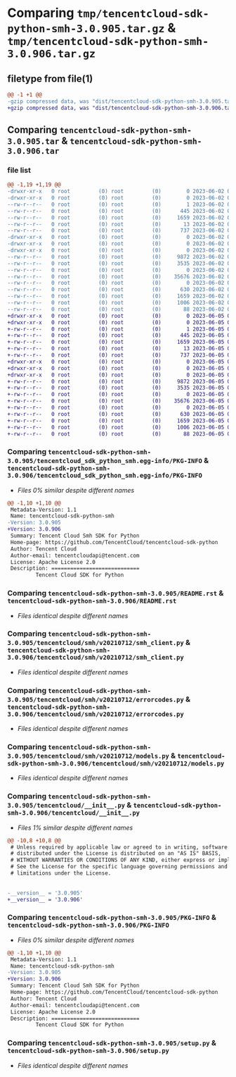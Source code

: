 # Comparing `tmp/tencentcloud-sdk-python-smh-3.0.905.tar.gz` & `tmp/tencentcloud-sdk-python-smh-3.0.906.tar.gz`

## filetype from file(1)

```diff
@@ -1 +1 @@
-gzip compressed data, was "dist/tencentcloud-sdk-python-smh-3.0.905.tar", last modified: Fri Jun  2 00:37:29 2023, max compression
+gzip compressed data, was "dist/tencentcloud-sdk-python-smh-3.0.906.tar", last modified: Mon Jun  5 00:40:58 2023, max compression
```

## Comparing `tencentcloud-sdk-python-smh-3.0.905.tar` & `tencentcloud-sdk-python-smh-3.0.906.tar`

### file list

```diff
@@ -1,19 +1,19 @@
-drwxr-xr-x   0 root         (0) root         (0)        0 2023-06-02 00:37:29.000000 tencentcloud-sdk-python-smh-3.0.905/
-drwxr-xr-x   0 root         (0) root         (0)        0 2023-06-02 00:37:29.000000 tencentcloud-sdk-python-smh-3.0.905/tencentcloud_sdk_python_smh.egg-info/
--rw-r--r--   0 root         (0) root         (0)        1 2023-06-02 00:37:29.000000 tencentcloud-sdk-python-smh-3.0.905/tencentcloud_sdk_python_smh.egg-info/dependency_links.txt
--rw-r--r--   0 root         (0) root         (0)      445 2023-06-02 00:37:29.000000 tencentcloud-sdk-python-smh-3.0.905/tencentcloud_sdk_python_smh.egg-info/SOURCES.txt
--rw-r--r--   0 root         (0) root         (0)     1659 2023-06-02 00:37:29.000000 tencentcloud-sdk-python-smh-3.0.905/tencentcloud_sdk_python_smh.egg-info/PKG-INFO
--rw-r--r--   0 root         (0) root         (0)       13 2023-06-02 00:37:29.000000 tencentcloud-sdk-python-smh-3.0.905/tencentcloud_sdk_python_smh.egg-info/top_level.txt
--rw-r--r--   0 root         (0) root         (0)      737 2023-06-02 00:37:29.000000 tencentcloud-sdk-python-smh-3.0.905/README.rst
-drwxr-xr-x   0 root         (0) root         (0)        0 2023-06-02 00:37:29.000000 tencentcloud-sdk-python-smh-3.0.905/tencentcloud/
-drwxr-xr-x   0 root         (0) root         (0)        0 2023-06-02 00:37:29.000000 tencentcloud-sdk-python-smh-3.0.905/tencentcloud/smh/
-drwxr-xr-x   0 root         (0) root         (0)        0 2023-06-02 00:37:29.000000 tencentcloud-sdk-python-smh-3.0.905/tencentcloud/smh/v20210712/
--rw-r--r--   0 root         (0) root         (0)     9872 2023-06-02 00:37:29.000000 tencentcloud-sdk-python-smh-3.0.905/tencentcloud/smh/v20210712/smh_client.py
--rw-r--r--   0 root         (0) root         (0)     3535 2023-06-02 00:37:29.000000 tencentcloud-sdk-python-smh-3.0.905/tencentcloud/smh/v20210712/errorcodes.py
--rw-r--r--   0 root         (0) root         (0)        0 2023-06-02 00:37:29.000000 tencentcloud-sdk-python-smh-3.0.905/tencentcloud/smh/v20210712/__init__.py
--rw-r--r--   0 root         (0) root         (0)    35676 2023-06-02 00:37:29.000000 tencentcloud-sdk-python-smh-3.0.905/tencentcloud/smh/v20210712/models.py
--rw-r--r--   0 root         (0) root         (0)        0 2023-06-02 00:37:29.000000 tencentcloud-sdk-python-smh-3.0.905/tencentcloud/smh/__init__.py
--rw-r--r--   0 root         (0) root         (0)      630 2023-06-02 00:37:29.000000 tencentcloud-sdk-python-smh-3.0.905/tencentcloud/__init__.py
--rw-r--r--   0 root         (0) root         (0)     1659 2023-06-02 00:37:29.000000 tencentcloud-sdk-python-smh-3.0.905/PKG-INFO
--rw-r--r--   0 root         (0) root         (0)     1006 2023-06-02 00:37:29.000000 tencentcloud-sdk-python-smh-3.0.905/setup.py
--rw-r--r--   0 root         (0) root         (0)       88 2023-06-02 00:37:29.000000 tencentcloud-sdk-python-smh-3.0.905/setup.cfg
+drwxr-xr-x   0 root         (0) root         (0)        0 2023-06-05 00:40:58.000000 tencentcloud-sdk-python-smh-3.0.906/
+drwxr-xr-x   0 root         (0) root         (0)        0 2023-06-05 00:40:58.000000 tencentcloud-sdk-python-smh-3.0.906/tencentcloud_sdk_python_smh.egg-info/
+-rw-r--r--   0 root         (0) root         (0)        1 2023-06-05 00:40:58.000000 tencentcloud-sdk-python-smh-3.0.906/tencentcloud_sdk_python_smh.egg-info/dependency_links.txt
+-rw-r--r--   0 root         (0) root         (0)      445 2023-06-05 00:40:58.000000 tencentcloud-sdk-python-smh-3.0.906/tencentcloud_sdk_python_smh.egg-info/SOURCES.txt
+-rw-r--r--   0 root         (0) root         (0)     1659 2023-06-05 00:40:58.000000 tencentcloud-sdk-python-smh-3.0.906/tencentcloud_sdk_python_smh.egg-info/PKG-INFO
+-rw-r--r--   0 root         (0) root         (0)       13 2023-06-05 00:40:58.000000 tencentcloud-sdk-python-smh-3.0.906/tencentcloud_sdk_python_smh.egg-info/top_level.txt
+-rw-r--r--   0 root         (0) root         (0)      737 2023-06-05 00:40:58.000000 tencentcloud-sdk-python-smh-3.0.906/README.rst
+drwxr-xr-x   0 root         (0) root         (0)        0 2023-06-05 00:40:58.000000 tencentcloud-sdk-python-smh-3.0.906/tencentcloud/
+drwxr-xr-x   0 root         (0) root         (0)        0 2023-06-05 00:40:58.000000 tencentcloud-sdk-python-smh-3.0.906/tencentcloud/smh/
+drwxr-xr-x   0 root         (0) root         (0)        0 2023-06-05 00:40:58.000000 tencentcloud-sdk-python-smh-3.0.906/tencentcloud/smh/v20210712/
+-rw-r--r--   0 root         (0) root         (0)     9872 2023-06-05 00:40:58.000000 tencentcloud-sdk-python-smh-3.0.906/tencentcloud/smh/v20210712/smh_client.py
+-rw-r--r--   0 root         (0) root         (0)     3535 2023-06-05 00:40:58.000000 tencentcloud-sdk-python-smh-3.0.906/tencentcloud/smh/v20210712/errorcodes.py
+-rw-r--r--   0 root         (0) root         (0)        0 2023-06-05 00:40:58.000000 tencentcloud-sdk-python-smh-3.0.906/tencentcloud/smh/v20210712/__init__.py
+-rw-r--r--   0 root         (0) root         (0)    35676 2023-06-05 00:40:58.000000 tencentcloud-sdk-python-smh-3.0.906/tencentcloud/smh/v20210712/models.py
+-rw-r--r--   0 root         (0) root         (0)        0 2023-06-05 00:40:58.000000 tencentcloud-sdk-python-smh-3.0.906/tencentcloud/smh/__init__.py
+-rw-r--r--   0 root         (0) root         (0)      630 2023-06-05 00:40:58.000000 tencentcloud-sdk-python-smh-3.0.906/tencentcloud/__init__.py
+-rw-r--r--   0 root         (0) root         (0)     1659 2023-06-05 00:40:58.000000 tencentcloud-sdk-python-smh-3.0.906/PKG-INFO
+-rw-r--r--   0 root         (0) root         (0)     1006 2023-06-05 00:40:58.000000 tencentcloud-sdk-python-smh-3.0.906/setup.py
+-rw-r--r--   0 root         (0) root         (0)       88 2023-06-05 00:40:58.000000 tencentcloud-sdk-python-smh-3.0.906/setup.cfg
```

### Comparing `tencentcloud-sdk-python-smh-3.0.905/tencentcloud_sdk_python_smh.egg-info/PKG-INFO` & `tencentcloud-sdk-python-smh-3.0.906/tencentcloud_sdk_python_smh.egg-info/PKG-INFO`

 * *Files 0% similar despite different names*

```diff
@@ -1,10 +1,10 @@
 Metadata-Version: 1.1
 Name: tencentcloud-sdk-python-smh
-Version: 3.0.905
+Version: 3.0.906
 Summary: Tencent Cloud Smh SDK for Python
 Home-page: https://github.com/TencentCloud/tencentcloud-sdk-python
 Author: Tencent Cloud
 Author-email: tencentcloudapi@tencent.com
 License: Apache License 2.0
 Description: ============================
         Tencent Cloud SDK for Python
```

### Comparing `tencentcloud-sdk-python-smh-3.0.905/README.rst` & `tencentcloud-sdk-python-smh-3.0.906/README.rst`

 * *Files identical despite different names*

### Comparing `tencentcloud-sdk-python-smh-3.0.905/tencentcloud/smh/v20210712/smh_client.py` & `tencentcloud-sdk-python-smh-3.0.906/tencentcloud/smh/v20210712/smh_client.py`

 * *Files identical despite different names*

### Comparing `tencentcloud-sdk-python-smh-3.0.905/tencentcloud/smh/v20210712/errorcodes.py` & `tencentcloud-sdk-python-smh-3.0.906/tencentcloud/smh/v20210712/errorcodes.py`

 * *Files identical despite different names*

### Comparing `tencentcloud-sdk-python-smh-3.0.905/tencentcloud/smh/v20210712/models.py` & `tencentcloud-sdk-python-smh-3.0.906/tencentcloud/smh/v20210712/models.py`

 * *Files identical despite different names*

### Comparing `tencentcloud-sdk-python-smh-3.0.905/tencentcloud/__init__.py` & `tencentcloud-sdk-python-smh-3.0.906/tencentcloud/__init__.py`

 * *Files 1% similar despite different names*

```diff
@@ -10,8 +10,8 @@
 # Unless required by applicable law or agreed to in writing, software
 # distributed under the License is distributed on an "AS IS" BASIS,
 # WITHOUT WARRANTIES OR CONDITIONS OF ANY KIND, either express or implied.
 # See the License for the specific language governing permissions and
 # limitations under the License.
 
 
-__version__ = '3.0.905'
+__version__ = '3.0.906'
```

### Comparing `tencentcloud-sdk-python-smh-3.0.905/PKG-INFO` & `tencentcloud-sdk-python-smh-3.0.906/PKG-INFO`

 * *Files 0% similar despite different names*

```diff
@@ -1,10 +1,10 @@
 Metadata-Version: 1.1
 Name: tencentcloud-sdk-python-smh
-Version: 3.0.905
+Version: 3.0.906
 Summary: Tencent Cloud Smh SDK for Python
 Home-page: https://github.com/TencentCloud/tencentcloud-sdk-python
 Author: Tencent Cloud
 Author-email: tencentcloudapi@tencent.com
 License: Apache License 2.0
 Description: ============================
         Tencent Cloud SDK for Python
```

### Comparing `tencentcloud-sdk-python-smh-3.0.905/setup.py` & `tencentcloud-sdk-python-smh-3.0.906/setup.py`

 * *Files identical despite different names*

